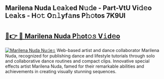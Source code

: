## Marilena Nuda L𝚎a𝚔ed N𝚞𝚍e - Part-VtU Vi𝚍𝚎o L𝚎a𝚔s - H𝚘𝚝 O𝚗𝚕yf𝚊ns P𝚑𝚘tos 7K9Ul

# <h2><a href="http://kfekn9i.oniu.top/?m=Marilena+Nuda">🔗👉 🔴 Marilena Nuda P𝚑ot𝚘𝚜 V𝚒d𝚎o</a></h2>

[![Marilena Nuda Nu𝚍e𝚜](https://i.imgur.com/0qMVB7G.gif)](http://kfekn9i.oniu.top/?m=Marilena+Nuda)
Web-based artist and dance collaborator Marilena Nuda, recognized for publishing dance and lifestyle tutorials through solo and collaborative dance routines and compact clips. Innovative special effects artist Marilena Nuda, famed for their remarkable abilities and achievements in creating visually stunning sequences.  
